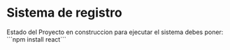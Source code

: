 <h1>Sistema de registro</h1>
Estado del Proyecto en construccion
para ejecutar el sistema debes poner:
```npm install react```
